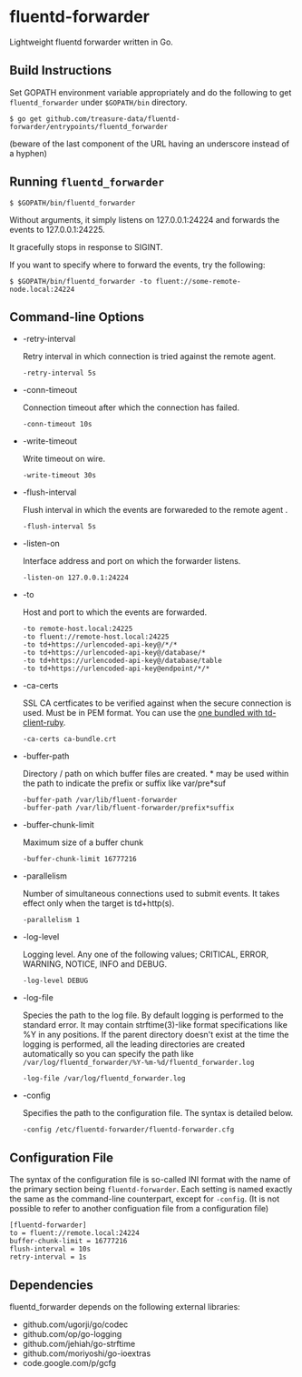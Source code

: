 fluentd-forwarder
=================

Lightweight fluentd forwarder written in Go.

Build Instructions
------------------

Set GOPATH environment variable appropriately and do the following to 
get `fluentd_forwarder` under `$GOPATH/bin` directory.

```
$ go get github.com/treasure-data/fluentd-forwarder/entrypoints/fluentd_forwarder
```
(beware of the last component of the URL having an underscore instead of a hyphen)

Running `fluentd_forwarder`
---------------------------

```
$ $GOPATH/bin/fluentd_forwarder
```

Without arguments, it simply listens on 127.0.0.1:24224 and forwards the events to 127.0.0.1:24225.

It gracefully stops in response to SIGINT.

If you want to specify where to forward the events, try the following:

```
$ $GOPATH/bin/fluentd_forwarder -to fluent://some-remote-node.local:24224
```

Command-line Options
--------------------

* -retry-interval

  Retry interval in which connection is tried against the remote agent.

  ```
  -retry-interval 5s
  ```

* -conn-timeout

  Connection timeout after which the connection has failed.

  ```
  -conn-timeout 10s
  ```

* -write-timeout

  Write timeout on wire.

  ```
  -write-timeout 30s
  ```

* -flush-interval

  Flush interval in which the events are forwareded to the remote agent .

  ```
  -flush-interval 5s
  ```

* -listen-on

  Interface address and port on which the forwarder listens.

  ```
  -listen-on 127.0.0.1:24224
  ```

* -to

  Host and port to which the events are forwarded.

  ```
  -to remote-host.local:24225
  -to fluent://remote-host.local:24225
  -to td+https://urlencoded-api-key@/*/*
  -to td+https://urlencoded-api-key@/database/*
  -to td+https://urlencoded-api-key@/database/table
  -to td+https://urlencoded-api-key@endpoint/*/*
  ```

* -ca-certs

  SSL CA certficates to be verified against when the secure connection is used. Must be in PEM format. You can use the [one bundled with td-client-ruby](https://raw.githubusercontent.com/treasure-data/td-client-ruby/master/data/ca-bundle.crt).

  ```
  -ca-certs ca-bundle.crt
  ```


* -buffer-path

  Directory / path on which buffer files are created. * may be used within the path to indicate the prefix or suffix like var/pre*suf

  ```
  -buffer-path /var/lib/fluent-forwarder
  -buffer-path /var/lib/fluent-forwarder/prefix*suffix
  ```

* -buffer-chunk-limit

  Maximum size of a buffer chunk

  ```
  -buffer-chunk-limit 16777216
  ```

* -parallelism

  Number of simultaneous connections used to submit events. It takes effect only when the target is td+http(s).

  ```
  -parallelism 1
  ```

* -log-level

  Logging level. Any one of the following values; CRITICAL, ERROR, WARNING, NOTICE, INFO and DEBUG.

  ```
  -log-level DEBUG
  ```

* -log-file

  Species the path to the log file.  By default logging is performed to the standard error.  It may contain strftime(3)-like format specifications like %Y in any positions.  If the parent directory doesn't exist at the time the logging is performed, all the leading directories are created automatically so you can specify the path like `/var/log/fluentd_forwarder/%Y-%m-%d/fluentd_forwarder.log`

  ```
  -log-file /var/log/fluentd_forwarder.log
  ```

* -config

  Specifies the path to the configuration file.  The syntax is detailed below.

  ```
  -config /etc/fluentd-forwarder/fluentd-forwarder.cfg
  ```


Configuration File
------------------

The syntax of the configuration file is so-called INI format with the name of the primary section being `fluentd-forwarder`.  Each setting is named exactly the same as the command-line counterpart, except for `-config`. (It is not possible to refer to another configuation file from a configuration file)

```
[fluentd-forwarder]
to = fluent://remote.local:24224
buffer-chunk-limit = 16777216
flush-interval = 10s
retry-interval = 1s
```

Dependencies
------------

fluentd_forwarder depends on the following external libraries:

* github.com/ugorji/go/codec
* github.com/op/go-logging
* github.com/jehiah/go-strftime
* github.com/moriyoshi/go-ioextras
* code.google.com/p/gcfg
